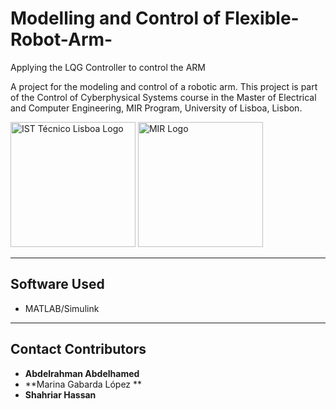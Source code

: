#  Modelling and Control of Flexible-Robot-Arm-
Applying the LQG Controller to control the ARM


A project for the modeling and control of a robotic arm. This project is part of the Control of Cyberphysical Systems course in the Master of Electrical and Computer Engineering, MIR Program, University of Lisboa, Lisbon.



<img src="https://cqe.tecnico.ulisboa.pt/wp-content/uploads/2024/05/Instituto_Superior_Tecnico_Logo.png" alt="IST Técnico Lisboa Logo" width="200"/>
<img src="https://www.master-mir.eu/wp-content/uploads/logo_MIR-BLANC.png" alt="MIR Logo" width="200"/>



---

## Software Used
- MATLAB/Simulink

---

## Contact Contributors
- **Abdelrahman Abdelhamed** 
- **Marina Gabarda López ** 
- **Shahriar Hassan** 
